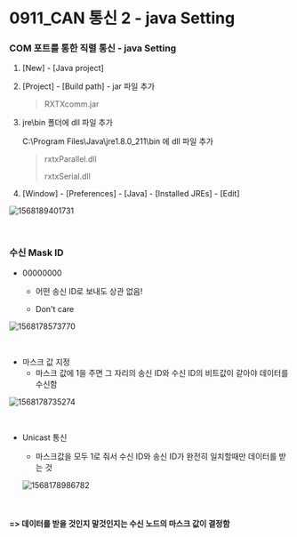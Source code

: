 # 0911_CAN 통신 2 - java Setting

### COM 포트를 통한 직렬 통신 - java Setting

1. [New] - [Java project] 

2. [Project] - [Build path] - jar 파일 추가

   > RXTXcomm.jar

3. jre\bin 폴더에 dll 파일 추가

   C:\Program Files\Java\jre1.8.0_211\bin 에 dll 파일 추가

   > rxtxParallel.dll
   >
   > rxtxSerial.dll

4. [Window] - [Preferences] - [Java] - [Installed JREs] - [Edit] 

![1568189401731](C:\Users\student\AppData\Roaming\Typora\typora-user-images\1568189401731.png)

<br>

### 수신 Mask ID

- 00000000

  - 어떤 송신 ID로 보내도 상관 없음!

  - Don't care

![1568178573770](C:\Users\student\AppData\Roaming\Typora\typora-user-images\1568178573770.png)

<bR>

- 마스크 값 지정
  - 마스크 값에 1을 주면 그 자리의 송신 ID와 수신 ID의 비트값이 같아야 데이터를 수신함

![1568178735274](C:\Users\student\AppData\Roaming\Typora\typora-user-images\1568178735274.png)

<BR>

- Unicast 통신

  - 마스크값을 모두 1로 줘서 수신 ID와 송신 ID가 완전히 일치할때만 데이터를 받는 것
  
  ![1568178986782](C:\Users\student\AppData\Roaming\Typora\typora-user-images\1568178986782.png)

<br>

#### => 데이터를 받을 것인지 말것인지는 수신 노드의 마스크 값이 결정함







